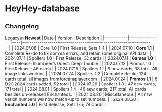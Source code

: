 # HeyHey-database

## Changelog
Legacy\n
**Newest**
| Date       | Version              | Description                                                           |
|------------|----------------------|-----------------------------------------------------------------------|
| 2024.07.08 | Core 1.0             | First Release; Sets 1-4                                               |
| 2024.07.10 | **Core 1.1**         | Complete Re-do to fix comma errors, and retain some original API data |
| 2024.07.11 | Spoilers 1.0         | First Release; 32 cards                                               |
| 2024.07.11 | **Games 1.0**        | First Release; Illumineer’s Quest: Deep Trouble                       |
| 2024.07.12 | Promos 1.0           | First Release; 46 cards                                               |
| 2024.07.15 | Spoilers 1.1         | 6 new cards; 38 total. All image links working                        |
| 2024.07.24 | Spoilers 1.2         | Complete Re-do; 124 cards total, all images from lorcanaplayer.com    |
| 2024.07.24 | **Promos 1.1**       | 6 D23 2024 cards added; 52 total                                      |
| 2024.07.28 | Spoilers 1.3         | 47 new cards; 171 total                                               |
| 2024.08.01 | Spoilers 1.4         | 46 new cards; 217 total. All cards besides un-released Enchanteds.    |
| 2024.08.20 | Miscellaneous        | All new verion numbers will now match-up to set numbers.              |
| 2024.08.20 | **Enchanted 5.0**    | First Release; Sets 1-5; 78 Cards                                     |
